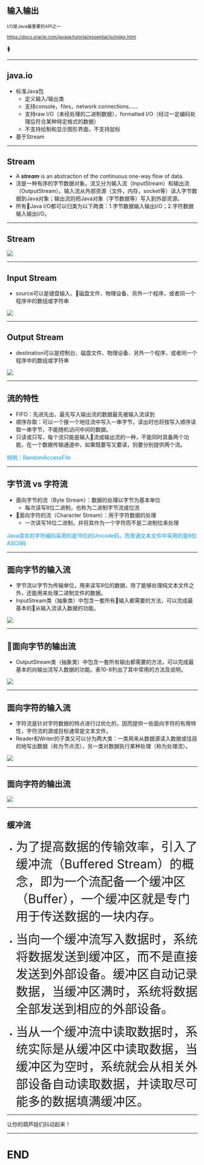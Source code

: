 
## 输入输出

<small>I/O是Java最重要的API之一</small>

<small>https://docs.oracle.com/javase/tutorial/essential/io/index.html</small>

🚺

---

## java.io

- 标准Java包
  + 定义输入/输出类
  + 支持console，files，network connections......
  + 支持raw I/O（未经处理的二进制数据），formatted I/O（经过一定编码处理后符合某种特定格式的数据）
  + 不支持绘制和显示图形界面，不支持鼠标
- 基于Stream

---

## Stream

- A ***stream*** is an abstraction of the continuous one-way flow of data.
- 流是一种有序的字节数据对象。流又分为输入流（InputStream）和输出流（OutputStream）。输入流从外部资源（文件，内存，socket等）读入字节数据到Java对象；输出流则把Java对象（字节数据等）写入到外部资源。
- 所有Java I/O都可以归类为以下两类：1.字节数据输入输出I/O；2.字符数据输入输出I/O。

---

## Stream

![](http://yp.njuics.cn:7911/Stream.jpeg)<!-- .element height="60%" width="60%" -->

---

## Input Stream

- source可以是键盘输入、磁盘文件、物理设备、另外一个程序，或者同一个程序中的数组或字符串

![](http://yp.njuics.cn:7911/InputStream.jpeg)<!-- .element height="60%" width="60%" -->

---

## Output Stream

- destination可以是控制台、磁盘文件、物理设备、另外一个程序，或者同一个程序中的数组或字符串

![](http://yp.njuics.cn:7911/OutputStream.jpeg)<!-- .element height="60%" width="60%" -->

---

## 流的特性

- FIFO：先进先出，最先写入输出流的数据最先被输入流读到
- 顺序存取：可以一个接一个地往流中写入一串字节，读出时也将按写入顺序读取一串字节，不能随机访问中间的数据。
- 只读或只写，每个流只能是输入流或输出流的一种，不能同时具备两个功能，在一个数据传输通道中，如果既要写又要读，则要分别提供两个流。

<span style="color:#0099ff">特例：RandomAccessFile</span><!-- .element: class="fragment" -->

---

## 字节流 vs 字符流

- 面向字节的流（Byte Stream）：数据的处理以字节为基本单位
  + 每次读写8位二进制，也称为二进制字节流或位流
- 面向字符的流（Character Stream）：用于字符数据的处理
  + 一次读写16位二进制，并将其作为一个字符而不是二进制位来处理

<span style="color:#0099ff">Java语言的字符编码采用的是16位的Unicode码，而普通文本文件中采用的是8位ASCII码</span><!-- .element: class="fragment" -->


---

## 面向字节的输入流

- 字节流以字节为传输单位，用来读写8位的数据，除了能够处理纯文本文件之外，还能用来处理二进制文件的数据。
- InputStream类（抽象类）中包含一套所有输入都需要的方法，可以完成最基本的从输入流读入数据的功能。

![](http://yp.njuics.cn:7911/ByteInputStreamTree.png)<!-- .element height="60%" width="60%" -->


---

## 面向字节的输出流

- OutputStream类（抽象类）中包含一套所有输出都需要的方法，可以完成最基本的向输出流写入数据的功能。表10-8列出了其中常用的方法及说明。 

![](http://yp.njuics.cn:7911/ByteOutputStreamTree.jpg)<!-- .element height="60%" width="60%" -->

---

## 面向字符的输入流

- 字符流是针对字符数据的特点进行过优化的，因而提供一些面向字符的有用特性，字符流的源或目标通常是文本文件。
- Reader和Writer的子类又可以分为两大类：一类用来从数据源读入数据或往目的地写出数据（称为节点流），另一类对数据执行某种处理（称为处理流）。

![](http://yp.njuics.cn:7911/ReaderTree.jpg)<!-- .element height="60%" width="60%" -->


---

## 面向字符的输出流

![](http://yp.njuics.cn:7911/WriterTree.jpg)<!-- .element height="60%" width="60%" -->


---

## 缓冲流

- <font size=6>为了提高数据的传输效率，引入了缓冲流（Buffered Stream）的概念，即为一个流配备一个缓冲区（Buffer），一个缓冲区就是专门用于传送数据的一块内存。</font>

- <font size=6>当向一个缓冲流写入数据时，系统将数据发送到缓冲区，而不是直接发送到外部设备。缓冲区自动记录数据，当缓冲区满时，系统将数据全部发送到相应的外部设备。</font>

- <font size=6>当从一个缓冲流中读取数据时，系统实际是从缓冲区中读取数据，当缓冲区为空时，系统就会从相关外部设备自动读取数据，并读取尽可能多的数据填满缓冲区。</font>

---

让你的葫芦娃们抖动起来！


---

# END